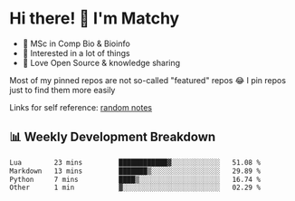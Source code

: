 # Hi there! 👋 I'm Matchy

- 🧬 MSc in Comp Bio & Bioinfo
- 🎈 Interested in a lot of things
- 💜 Love Open Source & knowledge sharing

Most of my pinned repos are not so-called "featured" repos 😂 I pin repos just to find them more easily

Links for self reference: [random notes](https://matchy233.github.io/random-notes)

## 📊 Weekly Development Breakdown

<!--START_SECTION:waka-->

```txt
Lua        23 mins         ████████████▓░░░░░░░░░░░░   51.08 %
Markdown   13 mins         ███████▒░░░░░░░░░░░░░░░░░   29.89 %
Python     7 mins          ████▒░░░░░░░░░░░░░░░░░░░░   16.74 %
Other      1 min           ▓░░░░░░░░░░░░░░░░░░░░░░░░   02.29 %
```

<!--END_SECTION:waka-->
